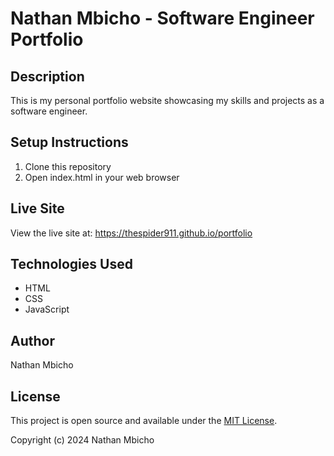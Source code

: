 # Nathan Mbicho - Software Engineer Portfolio

## Description
This is my personal portfolio website showcasing my skills and projects as a software engineer.

## Setup Instructions
1. Clone this repository
2. Open index.html in your web browser

## Live Site
View the live site at: https://thespider911.github.io/portfolio

## Technologies Used
- HTML
- CSS
- JavaScript

## Author
Nathan Mbicho

## License
This project is open source and available under the [MIT License](LICENSE).

Copyright (c) 2024 Nathan Mbicho